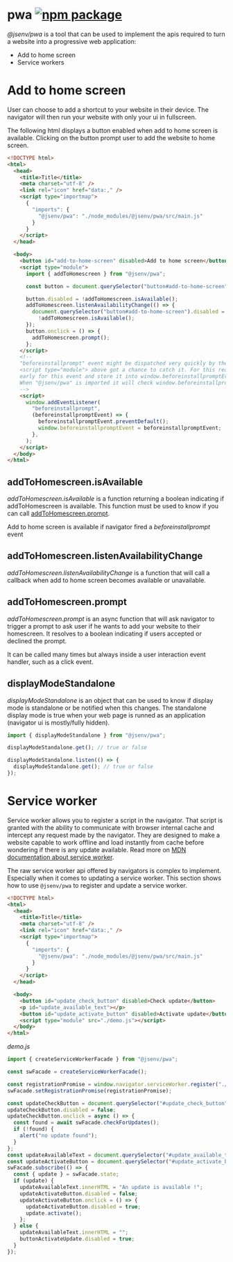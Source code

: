 # pwa [![npm package](https://img.shields.io/npm/v/@jsenv/pwa.svg?logo=npm&label=package)](https://www.npmjs.com/package/@jsenv/pwa)

_@jsenv/pwa_ is a tool that can be used to implement the apis required to turn a website into a progressive web application:

- Add to home screen
- Service workers

# Add to home screen

User can choose to add a shortcut to your website in their device.
The navigator will then run your website with only your ui in fullscreen.

The following html displays a button enabled when add to home screen is available. Clicking on the button prompt user to add the website to home screen.

```html
<!DOCTYPE html>
<html>
  <head>
    <title>Title</title>
    <meta charset="utf-8" />
    <link rel="icon" href="data:," />
    <script type="importmap">
      {
        "imports": {
          "@jsenv/pwa": "./node_modules/@jsenv/pwa/src/main.js"
        }
      }
    </script>
  </head>

  <body>
    <button id="add-to-home-screen" disabled>Add to home screen</button>
    <script type="module">
      import { addToHomescreen } from "@jsenv/pwa";

      const button = document.querySelector("button#add-to-home-screen");

      button.disabled = !addToHomescreen.isAvailable();
      addToHomescreen.listenAvailabilityChange(() => {
        document.querySelector("button#add-to-home-screen").disabled =
          !addToHomescreen.isAvailable();
      });
      button.onclick = () => {
        addToHomescreen.prompt();
      };
    </script>
    <!--
    "beforeinstallprompt" event might be dispatched very quickly by the navigator, before
    <script type="module"> above got a chance to catch it. For this reason, we listen
    early for this event and store it into window.beforeinstallpromptEvent.
    When "@jsenv/pwa" is imported it will check window.beforeinstallpromptEvent existence.
    -->
    <script>
      window.addEventListener(
        "beforeinstallprompt",
        (beforeinstallpromptEvent) => {
          beforeinstallpromptEvent.preventDefault();
          window.beforeinstallpromptEvent = beforeinstallpromptEvent;
        },
      );
    </script>
  </body>
</html>
```

## addToHomescreen.isAvailable

_addToHomescreen.isAvailable_ is a function returning a boolean indicating if addToHomescreen is available. This function must be used to know if you can call [addToHomescreen.prompt](#addToHomescreenprompt).

Add to home screen is available if navigator fired a _beforeinstallprompt_ event

## addToHomescreen.listenAvailabilityChange

_addToHomescreen.listenAvailabilityChange_ is a function that will call a callback when add to home screen becomes available or unavailable.

## addToHomescreen.prompt

_addToHomescreen.prompt_ is an async function that will ask navigator to trigger a prompt to ask user if he wants to add your website to their homescreen. It resolves to a boolean indicating if users accepted or declined the prompt.

It can be called many times but always inside a user interaction event handler, such as a click event.

## displayModeStandalone

_displayModeStandalone_ is an object that can be used to know if display mode is standalone or be notified when this changes. The standalone display mode is true when your web page is runned as an application (navigator ui is mostly/fully hidden).

```js
import { displayModeStandalone } from "@jsenv/pwa";

displayModeStandalone.get(); // true or false

displayModeStandalone.listen(() => {
  displayModeStandalone.get(); // true or false
});
```

# Service worker

Service worker allows you to register a script in the navigator. That script is granted with the ability to communicate with browser internal cache and intercept any request made by the navigator. They are designed to make a website capable to work offline and load instantly from cache before wondering if there is any update available. Read more on [MDN documentation about service worker](https://developer.mozilla.org/en-US/docs/Web/API/Service_Worker_API/Using_Service_Workers).

The raw service worker api offered by navigators is complex to implement. Especially when it comes to updating a service worker. This section shows how to use `@jsenv/pwa` to register and update a service worker.

```html
<!DOCTYPE html>
<html>
  <head>
    <title>Title</title>
    <meta charset="utf-8" />
    <link rel="icon" href="data:," />
    <script type="importmap">
      {
        "imports": {
          "@jsenv/pwa": "./node_modules/@jsenv/pwa/src/main.js"
        }
      }
    </script>
  </head>

  <body>
    <button id="update_check_button" disabled>Check update</button>
    <p id="update_available_text"></p>
    <button id="update_activate_button" disabled>Activate update</button>
    <script type="module" src="./demo.js"></script>
  </body>
</html>
```

_demo.js_

```js
import { createServiceWorkerFacade } from "@jsenv/pwa";

const swFacade = createServiceWorkerFacade();

const registrationPromise = window.navigator.serviceWorker.register("./sw.js");
swFacade.setRegistrationPromise(registrationPromise);

const updateCheckButton = document.querySelector("#update_check_button");
updateCheckButton.disabled = false;
updateCheckButton.onclick = async () => {
  const found = await swFacade.checkForUpdates();
  if (!found) {
    alert("no update found");
  }
};
const updateAvailableText = document.querySelector("#update_available_text");
const updateActivateButton = document.querySelector("#update_activate_button");
swFacade.subscribe(() => {
  const { update } = swFacade.state;
  if (update) {
    updateAvailableText.innerHTML = "An update is available !";
    updateActivateButton.disabled = false;
    updateActivateButton.onclick = () => {
      updateActivateButton.disabled = true;
      update.activate();
    };
  } else {
    updateAvailableText.innerHTML = "";
    buttonActivateUpdate.disabled = true;
  }
});
```

